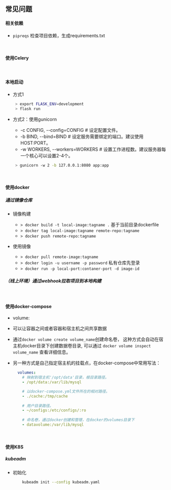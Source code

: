 常见问题
-

#### 相关依赖

 - `pipreqs` 检查项目依赖，生成requirements.txt

<br>


#### 使用Celery
    

<br>

#### 本地启动

 - 方式1
 
    ```bash
     > export FLASK_ENV=development
     > flask run
    ```
 
 - 方式2：使用gunicorn
 
    - -c CONFIG, --config=CONFIG # 设定配置文件。
    - -b BIND, --bind=BIND # 设定服务需要绑定的端口。建议使用HOST:PORT。
    - -w WORKERS, --workers=WORKERS  # 设置工作进程数。建议服务器每一个核心可以设置2-4个。
    
    ```bash
     > gunicorn -w 2 -b 127.0.0.1:8080 app:app
    ```
  
 <br>
 
 #### 使用docker 
 
 ##### 通过镜像仓库
 - 镜像构建
 
     - `> docker build -t local-image:tagname .` 基于当前目录dockerfile
     - `> docker tag local-image:tagname remote-repo:tagname`
     - `> docker push remote-repo:tagname`
 
 - 使用镜像
    - `> docker pull remote-image:tagname`
    - `> docker login -u username -p password` 私有仓库先登录
    - `> docker run -p local-port:contaner-port -d image-id`
    
##### （线上环境）通过webhook拉取项目到本地构建
 
 
 <br>
 
 #### 使用docker-compose
 
  - volume:
 
   -  可以让容器之间或者容器和宿主机之间共享数据
   -  通过`docker volume create volume_name`创建命名卷，
      这种方式会自动在宿主机docker目录下创建数据卷目录, 可以通过
      `docker volume inspect volume_name` 查看详细信息。
   -  另一种方式是自己指定宿主机的挂载点，在docker-compose中常用写法：
        
      ```yaml
        volumes:
          # 映射到宿主机'/opt/data'目录，根目录路径。
          - /opt/data:/var/lib/mysql
      
          # 以docker-compose.yml文件所在的相对路径。
          - ./cache:/tmp/cache
        
          # 用户目录路径。
          - ~/configs:/etc/configs/:ro
        
          # 命名卷，通过docker创建和管理，在docker的volumes目录下
          - datavolume:/var/lib/mysql
      ```
    
 <br>
 
 #### 使用K8S
 
 ##### kubeadm
 
  - 初始化
    
    ```bash
        kubeadm init --config kubeadm.yaml
    ```
 
 
 
 
 
 
 
 
 
 